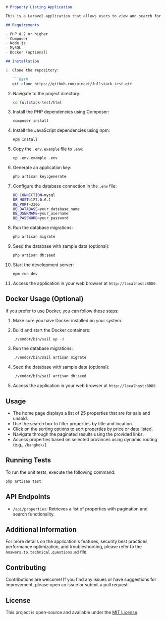 ```markdown
# Property Listing Application

This is a Laravel application that allows users to view and search for properties that are for sale and unsold. The application provides features such as pagination, search functionality, and sorting options.

## Requirements

- PHP 8.2 or higher
- Composer
- Node.js
- MySQL
- Docker (optional)

## Installation

1. Clone the repository:

   ```bash
   git clone https://github.com/pinaet/fullstack-test.git
   ```

2. Navigate to the project directory:

   ```bash
   cd fullstack-test/html
   ```

3. Install the PHP dependencies using Composer:

   ```bash
   composer install
   ```

4. Install the JavaScript dependencies using npm:

   ```bash
   npm install
   ```

5. Copy the `.env.example` file to `.env`:

   ```bash
   cp .env.example .env
   ```

6. Generate an application key:

   ```bash
   php artisan key:generate
   ```

7. Configure the database connection in the `.env` file:

   ```bash
   DB_CONNECTION=mysql
   DB_HOST=127.0.0.1
   DB_PORT=3306
   DB_DATABASE=your_database_name
   DB_USERNAME=your_username
   DB_PASSWORD=your_password
   ```

8. Run the database migrations:

   ```bash
   php artisan migrate
   ```

9. Seed the database with sample data (optional):

   ```bash
   php artisan db:seed
   ```

10. Start the development server:

    ```bash
    npm run dev
    ```

11. Access the application in your web browser at `http://localhost:8080`.

## Docker Usage (Optional)

If you prefer to use Docker, you can follow these steps:

1. Make sure you have Docker installed on your system.

2. Build and start the Docker containers:

   ```bash
   ./vendor/bin/sail up -d
   ```

3. Run the database migrations:

   ```bash
   ./vendor/bin/sail artisan migrate
   ```

4. Seed the database with sample data (optional):

   ```bash
   ./vendor/bin/sail artisan db:seed
   ```

5. Access the application in your web browser at `http://localhost:8080`.

## Usage

- The home page displays a list of 25 properties that are for sale and unsold.
- Use the search box to filter properties by title and location.
- Click on the sorting options to sort properties by price or date listed.
- Navigate through the paginated results using the provided links.
- Access properties based on selected provinces using dynamic routing (e.g., `/bangkok/`).

## Running Tests

To run the unit tests, execute the following command:

```bash
php artisan test
```

## API Endpoints

- `/api/properties`: Retrieves a list of properties with pagination and search functionality.

## Additional Information

For more details on the application's features, security best practices, performance optimization, and troubleshooting, please refer to the `Answers.to.technical.questions.md` file.

## Contributing

Contributions are welcome! If you find any issues or have suggestions for improvement, please open an issue or submit a pull request.

## License

This project is open-source and available under the [MIT License](https://opensource.org/licenses/MIT).
```
